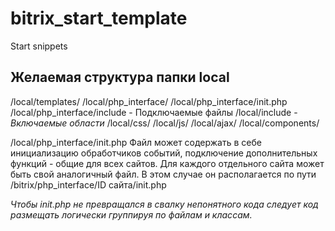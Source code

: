 # bitrix_start_template
Start snippets

## Желаемая структура папки local

  /local/templates/
  /local/php_interface/
  /local/php_interface/init.php
  /local/php_interface/include - Подключаемые файлы 
  /local/include - <i>Включаемые области</i>
  /local/css/
  /local/js/
  /local/ajax/
  /local/components/
  
/local/php_interface/init.php Файл может содержать в себе инициализацию обработчиков событий, подключение дополнительных функций - общие для всех сайтов. Для каждого отдельного сайта может быть свой аналогичный файл. В этом случае он располагается по пути /bitrix/php_interface/ID сайта/init.php

*Чтобы init.php не превращался в свалку непонятного кода следует код размещать логически группируя по файлам и классам.*
